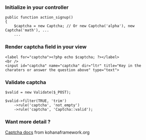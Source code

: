 ### Initialize in your controller ###
    public function action_signup()
    {
        $captcha = new Captcha; // Or new Captcha('alpha'), new Captcha('math'), ...
        ...
        
### Render captcha field in your view ###
    <label for="captcha"><?php echo $captcha; ?></label>
    <br />
    <input id="captcha" name="captcha" dir="ltr" title="Key in the charaters or answer the question above" type="text">

### Validate captcha ###
    $valid = new Validate($_POST);

    $valid->filter(TRUE, 'trim')
        ->rule('captcha', 'not_empty')
        ->rule('captcha', 'Captcha::valid');
        
### Want more detail ? ###
[Captcha docs](http://docs.kohanaphp.com/libraries/captcha) from kohanaframework.org